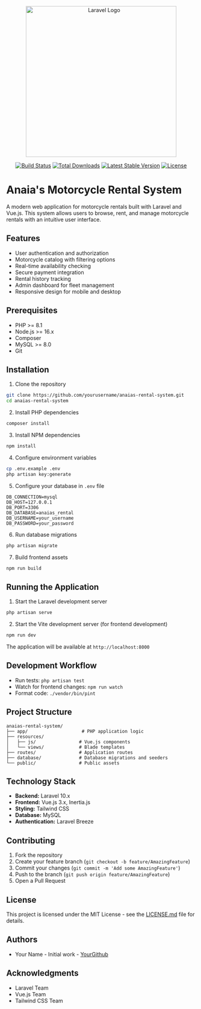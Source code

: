 <p align="center"><a href="https://laravel.com" target="_blank"><img src="https://raw.githubusercontent.com/laravel/art/master/logo-lockup/5%20SVG/2%20CMYK/1%20Full%20Color/laravel-logolockup-cmyk-red.svg" width="400" alt="Laravel Logo"></a></p>

<p align="center">
<a href="https://github.com/laravel/framework/actions"><img src="https://github.com/laravel/framework/workflows/tests/badge.svg" alt="Build Status"></a>
<a href="https://packagist.org/packages/laravel/framework"><img src="https://img.shields.io/packagist/dt/laravel/framework" alt="Total Downloads"></a>
<a href="https://packagist.org/packages/laravel/framework"><img src="https://img.shields.io/packagist/v/laravel/framework" alt="Latest Stable Version"></a>
<a href="https://packagist.org/packages/laravel/framework"><img src="https://img.shields.io/packagist/l/laravel/framework" alt="License"></a>
</p>

# Anaia's Motorcycle Rental System

A modern web application for motorcycle rentals built with Laravel and Vue.js. This system allows users to browse, rent, and manage motorcycle rentals with an intuitive user interface.

## Features

- User authentication and authorization
- Motorcycle catalog with filtering options
- Real-time availability checking
- Secure payment integration
- Rental history tracking
- Admin dashboard for fleet management
- Responsive design for mobile and desktop

## Prerequisites

- PHP >= 8.1
- Node.js >= 16.x
- Composer
- MySQL >= 8.0
- Git

## Installation

1. Clone the repository
```bash
git clone https://github.com/yourusername/anaias-rental-system.git
cd anaias-rental-system
```

2. Install PHP dependencies
```bash
composer install
```

3. Install NPM dependencies
```bash
npm install
```

4. Configure environment variables
```bash
cp .env.example .env
php artisan key:generate
```

5. Configure your database in `.env` file
```env
DB_CONNECTION=mysql
DB_HOST=127.0.0.1
DB_PORT=3306
DB_DATABASE=anaias_rental
DB_USERNAME=your_username
DB_PASSWORD=your_password
```

6. Run database migrations
```bash
php artisan migrate
```

7. Build frontend assets
```bash
npm run build
```

## Running the Application

1. Start the Laravel development server
```bash
php artisan serve
```

2. Start the Vite development server (for frontend development)
```bash
npm run dev
```

The application will be available at `http://localhost:8000`

## Development Workflow

- Run tests: `php artisan test`
- Watch for frontend changes: `npm run watch`
- Format code: `./vendor/bin/pint`

## Project Structure

```
anaias-rental-system/
├── app/                    # PHP application logic
├── resources/             
│   ├── js/                # Vue.js components
│   └── views/             # Blade templates
├── routes/                # Application routes
├── database/              # Database migrations and seeders
└── public/                # Public assets
```

## Technology Stack

- **Backend:** Laravel 10.x
- **Frontend:** Vue.js 3.x, Inertia.js
- **Styling:** Tailwind CSS
- **Database:** MySQL
- **Authentication:** Laravel Breeze

## Contributing

1. Fork the repository
2. Create your feature branch (`git checkout -b feature/AmazingFeature`)
3. Commit your changes (`git commit -m 'Add some AmazingFeature'`)
4. Push to the branch (`git push origin feature/AmazingFeature`)
5. Open a Pull Request

## License

This project is licensed under the MIT License - see the [LICENSE.md](LICENSE.md) file for details.

## Authors

- Your Name - Initial work - [YourGithub](https://github.com/yourusername)

## Acknowledgments

- Laravel Team
- Vue.js Team
- Tailwind CSS Team
